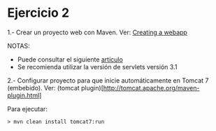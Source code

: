 # Ejercicio 2

1.- Crear un proyecto web con Maven. Ver: [Creating a webapp](https://maven.apache.org/plugins-archives/maven-archetype-plugin-1.0-alpha-7/examples/webapp.html)

NOTAS:
- Puede consultar el siguiente [artículo](http://www.mkyong.com/maven/how-to-create-a-web-application-project-with-maven/)
- Se recomienda utilizar la versión de servlets versión 3.1

2.- Configurar proyecto para que inicie automáticamente en Tomcat 7 (embebido). Ver: (tomcat plugin)[http://tomcat.apache.org/maven-plugin.html]

Para ejecutar:
```
> mvn clean install tomcat7:run
```
